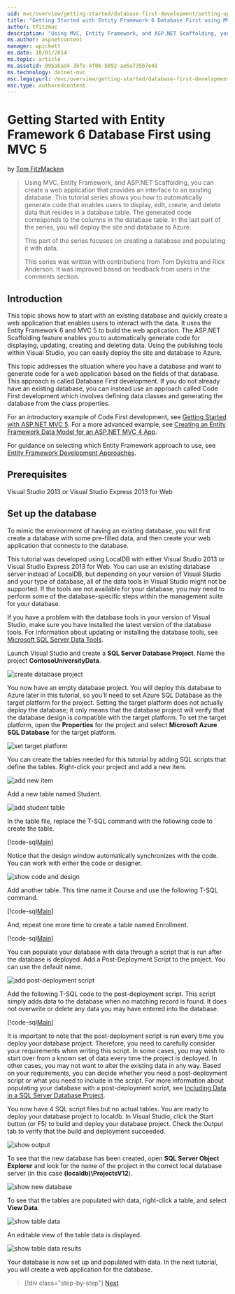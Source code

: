 ```yaml
---
uid: mvc/overview/getting-started/database-first-development/setting-up-database
title: "Getting Started with Entity Framework 6 Database First using MVC 5 | Microsoft Docs"
author: tfitzmac
description: "Using MVC, Entity Framework, and ASP.NET Scaffolding, you can create a web application that provides an interface to an existing database. This tutorial seri..."
ms.author: aspnetcontent
manager: wpickett
ms.date: 10/01/2014
ms.topic: article
ms.assetid: 095abad4-3bfe-4f06-b092-ae6a735b7e49
ms.technology: dotnet-mvc
msc.legacyurl: /mvc/overview/getting-started/database-first-development/setting-up-database
msc.type: authoredcontent
---
```

Getting Started with Entity Framework 6 Database First using MVC 5
====================
by [Tom FitzMacken](https://github.com/tfitzmac)

> Using MVC, Entity Framework, and ASP.NET Scaffolding, you can create a web application that provides an interface to an existing database. This tutorial series shows you how to automatically generate code that enables users to display, edit, create, and delete data that resides in a database table. The generated code corresponds to the columns in the database table. In the last part of the series, you will deploy the site and database to Azure.
> 
> This part of the series focuses on creating a database and populating it with data.
> 
> This series was written with contributions from Tom Dykstra and Rick Anderson. It was improved based on feedback from users in the comments section.


## Introduction

This topic shows how to start with an existing database and quickly create a web application that enables users to interact with the data. It uses the Entity Framework 6 and MVC 5 to build the web application. The ASP.NET Scaffolding feature enables you to automatically generate code for displaying, updating, creating and deleting data. Using the publishing tools within Visual Studio, you can easily deploy the site and database to Azure.

This topic addresses the situation where you have a database and want to generate code for a web application based on the fields of that database. This approach is called Database First development. If you do not already have an existing database, you can instead use an approach called Code First development which involves defining data classes and generating the database from the class properties.

For an introductory example of Code First development, see [Getting Started with ASP.NET MVC 5](../introduction/getting-started.md). For a more advanced example, see [Creating an Entity Framework Data Model for an ASP.NET MVC 4 App](../getting-started-with-ef-using-mvc/creating-an-entity-framework-data-model-for-an-asp-net-mvc-application.md).

For guidance on selecting which Entity Framework approach to use, see [Entity Framework Development Approaches](https://msdn.microsoft.com/library/ms178359.aspx#dbfmfcf).

## Prerequisites

Visual Studio 2013 or Visual Studio Express 2013 for Web

## Set up the database

To mimic the environment of having an existing database, you will first create a database with some pre-filled data, and then create your web application that connects to the database.

This tutorial was developed using LocalDB with either Visual Studio 2013 or Visual Studio Express 2013 for Web. You can use an existing database server instead of LocalDB, but depending on your version of Visual Studio and your type of database, all of the data tools in Visual Studio might not be supported. If the tools are not available for your database, you may need to perform some of the database-specific steps within the management suite for your database.

If you have a problem with the database tools in your version of Visual Studio, make sure you have installed the latest version of the database tools. For information about updating or installing the database tools, see [Microsoft SQL Server Data Tools](https://msdn.microsoft.com/data/hh297027).

Launch Visual Studio and create a **SQL Server Database Project**. Name the project **ContosoUniversityData**.

![create database project](setting-up-database/_static/image1.png)

You now have an empty database project. You will deploy this database to Azure later in this tutorial, so you'll need to set Azure SQL Database as the target platform for the project. Setting the target platform does not actually deploy the database; it only means that the database project will verify that the database design is compatible with the target platform. To set the target platform, open the **Properties** for the project and select **Microsoft Azure SQL Database** for the target platform.

![set target platform](setting-up-database/_static/image2.png)

You can create the tables needed for this tutorial by adding SQL scripts that define the tables. Right-click your project and add a new item.

![add new item](setting-up-database/_static/image3.png)

Add a new table named Student.

![add student table](setting-up-database/_static/image4.png)

In the table file, replace the T-SQL command with the following code to create the table.

[!code-sql[Main](setting-up-database/samples/sample1.sql)]

Notice that the design window automatically synchronizes with the code. You can work with either the code or designer.

![show code and design](setting-up-database/_static/image5.png)

Add another table. This time name it Course and use the following T-SQL command.

[!code-sql[Main](setting-up-database/samples/sample2.sql)]

And, repeat one more time to create a table named Enrollment.

[!code-sql[Main](setting-up-database/samples/sample3.sql)]

You can populate your database with data through a script that is run after the database is deployed. Add a Post-Deployment Script to the project. You can use the default name.

![add post-deployment script](setting-up-database/_static/image6.png)

Add the following T-SQL code to the post-deployment script. This script simply adds data to the database when no matching record is found. It does not overwrite or delete any data you may have entered into the database.

[!code-sql[Main](setting-up-database/samples/sample4.sql)]

It is important to note that the post-deployment script is run every time you deploy your database project. Therefore, you need to carefully consider your requirements when writing this script. In some cases, you may wish to start over from a known set of data every time the project is deployed. In other cases, you may not want to alter the existing data in any way. Based on your requirements, you can decide whether you need a post-deployment script or what you need to include in the script. For more information about populating your database with a post-deployment script, see [Including Data in a SQL Server Database Project](https://blogs.msdn.com/b/ssdt/archive/2012/02/02/including-data-in-an-sql-server-database-project.aspx).

You now have 4 SQL script files but no actual tables. You are ready to deploy your database project to localdb. In Visual Studio, click the Start button (or F5) to build and deploy your database project. Check the Output tab to verify that the build and deployment succeeded.

![show output](setting-up-database/_static/image7.png)

To see that the new database has been created, open **SQL Server Object Explorer** and look for the name of the project in the correct local database server (in this case **(localdb)\ProjectsV12**).

![show new database](setting-up-database/_static/image8.png)

To see that the tables are populated with data, right-click a table, and select **View Data**.

![show table data](setting-up-database/_static/image9.png)

An editable view of the table data is displayed.

![show table data results](setting-up-database/_static/image10.png)

Your database is now set up and populated with data. In the next tutorial, you will create a web application for the database.

> [!div class="step-by-step"]
> [Next](creating-the-web-application.md)
